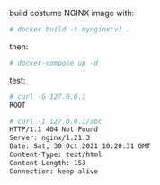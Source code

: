 build costume NGINX image with:
```bash
# docker build -t mynginx:v1 .
```


then:
```bash
# docker-compose up -d
```

test:
```bash
# curl -G 127.0.0.1
ROOT

# curl -I 127.0.0.1/abc                                                                                                    
HTTP/1.1 404 Not Found
Server: nginx/1.21.3
Date: Sat, 30 Oct 2021 10:20:31 GMT
Content-Type: text/html
Content-Length: 153
Connection: keep-alive
```
